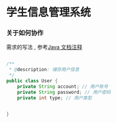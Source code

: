 # 学生信息管理系统

### 关于如何协作
需求的写法 , 参考[Java 文档注释](http://www.runoob.com/java/java-documentation.html)
```java

/**
 * @description: 储存用户信息
 */
public class User {
    private String account; // 用户账号
    private String password; // 用户密码
    private int type; // 用户类型


}

```

